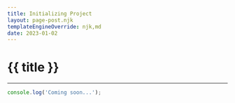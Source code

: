 ```yaml
---
title: Initializing Project
layout: page-post.njk
templateEngineOverride: njk,md
date: 2023-01-02
---
```


# {{ title }}
---

```javascript
console.log('Coming soon...');
```